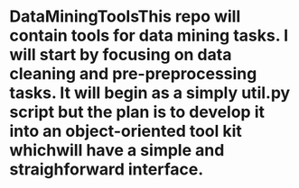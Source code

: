 # DataMiningToolsThis repo will contain tools for data mining tasks. I will start by focusing on data cleaning and pre-preprocessing tasks. It will begin as a simply util.py script but the plan is to develop it into an object-oriented tool kit whichwill have a simple and straighforward interface. 
